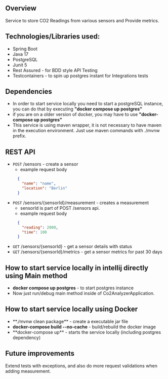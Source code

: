 ## Overview
Service to store CO2 Readings from various sensors and Provide metrics.

## Technologies/Libraries used:

<ul>
  <li>Spring Boot</li>
  <li>Java 17</li>
  <li>PostgreSQL</li>
  <li>Junit 5</li>
  <li>Rest Assured - for BDD style API Testing</li>
  <li>Testcontainers - to spin up postgres instant for Integrations tests</li>
</ul>

## Dependencies
- In order to start service locally you need to start a postgreSQL instance, you can do that by executing **"docker compose up postgres"**
- if you are on a older version of docker, you may have to use **"docker-compose up postgres"**
- This service is using maven wrapper, it is not necessary to have maven in the execution environment. Just use maven commands with ./mvnw prefix.

## REST API
* `POST` /sensors - create a sensor
    - example request body
  ```json
    {
      "name": "name",
      "location": "Berlin"
    }
  ```
* `POST` /sensors/{sensorId}/measurement - creates a measurement
    - sensorId is part of POST /sensors api.
    - example request body
  ```json
    {
      "reading": 2000,
      "time": 100
    }
  ```
* `GET` /sensors/{sensorId} - get a sensor details with status
* `GET` /sensors/{sensorId}/metrics - get a sensor metrics for past 30 days

## How to start service locally in intellij directly using Main method
<ul>
  <li><b>docker compose up postgres</b> - to start postgres instance</li>
  <li>Now just run/debug main method inside of Co2AnalyzerApplication.</li>
 </ul>

## How to start service locally using Docker
<ul>
  <li>**./mvnw clean package** - create a executable jar file</li>
  <li><b>docker-compose build --no-cache</b> - build/rebuild the docker image</li>
  <li>**docker-compose up** - starts the service locally (including postgres dependency)</li>
 </ul>

## Future improvements
Extend tests with exceptions, and also do more request validations when adding measurement.